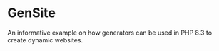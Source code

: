# GenSite
An informative example on how generators can be used in PHP 8.3 to create dynamic websites.
